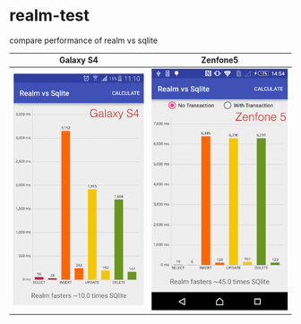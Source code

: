 # realm-test
compare performance of realm vs sqlite

Galaxy S4                  |  Zenfone5
:-------------------------:|:-------------------------:
![galaxy s4](images/galaxys4.png)  |  ![zenfone5](images/zenfone5.png)


